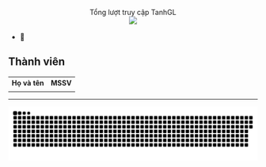 <p align="center"> 
 Tổng lượt truy cập TanhGL<br>
  <img src="https://profile-counter.glitch.me/TanhGL/count.svg" />
</p>

- 📣
                     
<html>

<body>

<h2>Thành viên</h2>

<table style="width:100%">
  <tr>
    <th>Họ và tên</th>
    <th>MSSV</th>
    
  </tr>
  <tr>
    <td><strong></strong></td>
    <td><strong></strong></td>
   
  </tr>

</table>




<hr>



<a href=#><img src="contributions.svg"></a>




